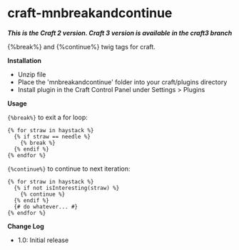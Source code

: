 craft-mnbreakandcontinue
========================

***This is the Craft 2 version. Craft 3 version is available in the craft3 branch***

{%break%} and {%continue%} twig tags for craft.

**Installation**

- Unzip file
- Place the 'mnbreakandcontinue' folder into your craft/plugins directory
- Install plugin in the Craft Control Panel under Settings > Plugins

**Usage**

`{%break%}` to exit a for loop:

    {% for straw in haystack %}
      {% if straw == needle %}
        {% break %}
      {% endif %}
    {% endfor %}

`{%continue%}` to continue to next iteration:

    {% for straw in haystack %}
      {% if not isInteresting(straw) %}
        {% continue %}
      {% endif %}
      {# do whatever... #}
    {% endfor %}

**Change Log**

- 1.0: Initial release
